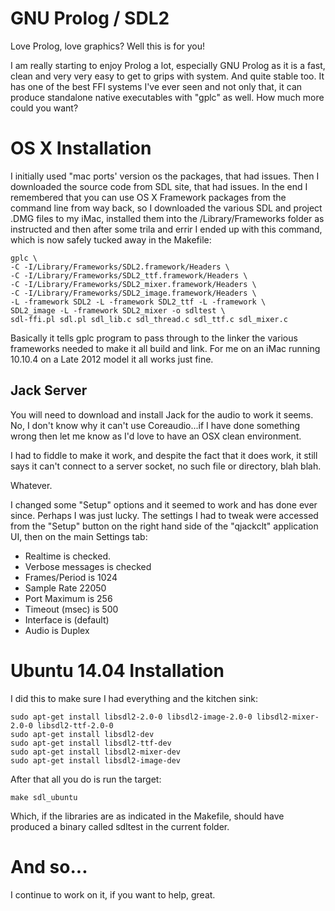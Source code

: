 # GNU Prolog / SDL2

Love Prolog, love graphics? Well this is for you!

I am really starting to enjoy Prolog a lot, especially GNU Prolog as
it is a fast, clean and very very easy to get to grips with
system. And quite stable too. It has one of the best FFI systems I've
ever seen and not only that, it can produce standalone native
executables with "gplc" as well. How much more could you want?

# OS X  Installation

I initially used "mac ports' version os the packages, that had
issues. Then I downloaded the source code from SDL site, that had
issues. In the end I remembered that you can use OS X Framework
packages from the command line from way back, so I downloaded the
various SDL and project .DMG files to my iMac, installed them into the
/Library/Frameworks folder as instructed and then after some trila and
errir I ended up with this command, which is now safely tucked away in
the Makefile:

	gplc \
	-C -I/Library/Frameworks/SDL2.framework/Headers \
	-C -I/Library/Frameworks/SDL2_ttf.framework/Headers \
	-C -I/Library/Frameworks/SDL2_mixer.framework/Headers \
	-C -I/Library/Frameworks/SDL2_image.framework/Headers \
	-L -framework SDL2 -L -framework SDL2_ttf -L -framework \
	SDL2_image -L -framework SDL2_mixer -o sdltest \
	sdl-ffi.pl sdl.pl sdl_lib.c sdl_thread.c sdl_ttf.c sdl_mixer.c


Basically it tells gplc program to pass through to the linker the
various frameworks needed to make it all build and link. For me on an
iMac running 10.10.4 on a Late 2012 model it all works just fine.


## Jack Server

You will need to download and install Jack for the audio to work it
seems. No, I don't know why it can't use Coreaudio...if I have done
something wrong then let me know as I'd love to have an OSX clean
environment.

I had to fiddle to make it work, and despite the fact that it does
work, it still says it can't connect to a server socket, no such file
or directory, blah blah.

Whatever.

I changed some "Setup" options and it seemed to work and has done ever
since. Perhaps I was just lucky. The settings I had to tweak were
accessed from the "Setup" button on the right hand side of the
"qjackclt" application UI, then on the main Settings tab:

  - Realtime is checked.
  - Verbose messages is checked
  - Frames/Period is 1024
  - Sample Rate 22050
  - Port Maximum is 256
  - Timeout (msec) is 500
  - Interface is (default)
  - Audio is Duplex


# Ubuntu 14.04 Installation

I did this to make sure I had everything and the kitchen sink:

    sudo apt-get install libsdl2-2.0-0 libsdl2-image-2.0-0 libsdl2-mixer-2.0-0 libsdl2-ttf-2.0-0
    sudo apt-get install libsdl2-dev
    sudo apt-get install libsdl2-ttf-dev
    sudo apt-get install libsdl2-mixer-dev
    sudo apt-get install libsdl2-image-dev

After that all you do is run the target:

    make sdl_ubuntu

Which, if the libraries are as indicated in the Makefile, should have
produced a binary called sdltest in the current folder.


# And so...

I continue to work on it, if you want to help, great.

